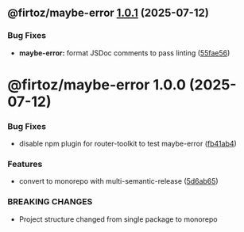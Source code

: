 ## @firtoz/maybe-error [1.0.1](https://github.com/firtoz/router-toolkit/compare/@firtoz/maybe-error@1.0.0...@firtoz/maybe-error@1.0.1) (2025-07-12)


### Bug Fixes

* **maybe-error:** format JSDoc comments to pass linting ([55fae56](https://github.com/firtoz/router-toolkit/commit/55fae56773b889f71497040b6d613b83abdf0338))

# @firtoz/maybe-error 1.0.0 (2025-07-12)


### Bug Fixes

* disable npm plugin for router-toolkit to test maybe-error ([fb41ab4](https://github.com/firtoz/router-toolkit/commit/fb41ab47bcb6935a5640e66386fa771e18b2daea))


### Features

* convert to monorepo with multi-semantic-release ([5d6ab65](https://github.com/firtoz/router-toolkit/commit/5d6ab652a458c4fd8d5a61a9fbb28598ff4a59d5))


### BREAKING CHANGES

* Project structure changed from single package to monorepo
